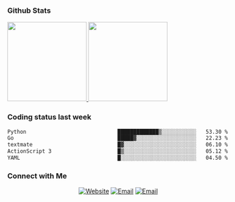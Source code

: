 
### Github Stats

<a href="https://github.com/lileixuan">
  <img height="180em" src="https://github-readme-stats.vercel.app/api?username=lileixuan&theme=buefy&show_icons=true" />
  <img height="180em" src="https://github-readme-stats.vercel.app/api/top-langs/?username=lileixuan&theme=buefy&layout=compact" />
</a>

### Coding status last week 

<!--START_SECTION:waka-->

```txt
Python                             █████████████▒░░░░░░░░░░░   53.30 %
Go                                 █████▓░░░░░░░░░░░░░░░░░░░   22.23 %
textmate                           █▓░░░░░░░░░░░░░░░░░░░░░░░   06.10 %
ActionScript 3                     █▒░░░░░░░░░░░░░░░░░░░░░░░   05.12 %
YAML                               █░░░░░░░░░░░░░░░░░░░░░░░░   04.50 %
```

<!--END_SECTION:waka-->

### Connect with Me 

<p align="center">
<a href="https://www.koomu.cn/"><img alt="Website" src="https://img.shields.io/badge/Website-www.koomu.cn-blue?style=flat-square&logo=google-chrome"></a>
<a href="mailto:lileixuan@gmail.com"><img alt="Email" src="https://img.shields.io/badge/Email-lileixuan@gmail.com-blue?style=flat-square&logo=gmail"></a>
<a href="https://www.koomu.cn/rss/"><img alt="Email" src="https://img.shields.io/badge/RSS-www.koomu.cn%2Frss%2F-blue?style=flat-square&logo=rss"></a>


</p>
